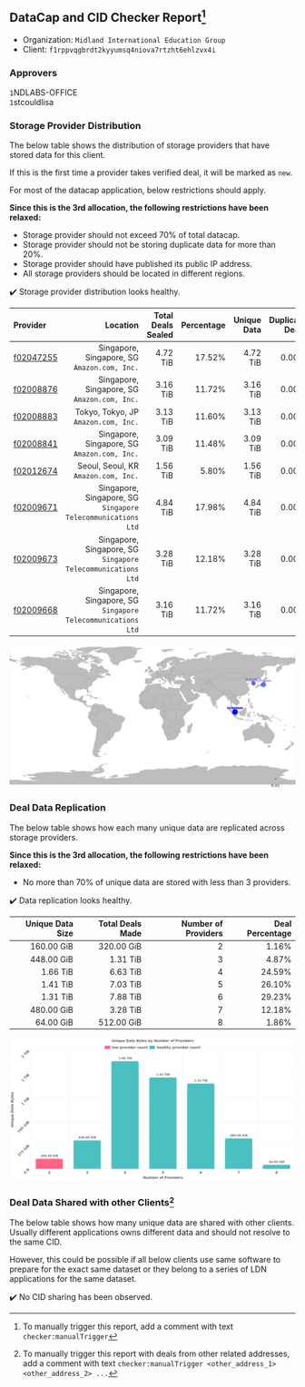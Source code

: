 ## DataCap and CID Checker Report[^1]
 - Organization: `Midland International Education Group`
 - Client: `f1rppvqgbrdt2kyyumsq4niova7rtzht6ehlzvx4i`
### Approvers
`1`NDLABS-OFFICE<br/>`1`stcouldlisa

### Storage Provider Distribution
The below table shows the distribution of storage providers that have stored data for this client.

If this is the first time a provider takes verified deal, it will be marked as `new`.

For most of the datacap application, below restrictions should apply.

**Since this is the 3rd allocation, the following restrictions have been relaxed:**
 - Storage provider should not exceed 70% of total datacap.
 - Storage provider should not be storing duplicate data for more than 20%.
 - Storage provider should have published its public IP address.
 - All storage providers should be located in different regions.

✔️ Storage provider distribution looks healthy.

| Provider                                              |                                                        Location | Total Deals Sealed | Percentage | Unique Data | Duplicate Deals |
| :---------------------------------------------------- | --------------------------------------------------------------: | -----------------: | ---------: | ----------: | --------------: |
| [f02047255](https://filfox.info/en/address/f02047255) |                 Singapore, Singapore, SG<br/>`Amazon.com, Inc.` |           4.72 TiB |     17.52% |    4.72 TiB |           0.00% |
| [f02008876](https://filfox.info/en/address/f02008876) |                 Singapore, Singapore, SG<br/>`Amazon.com, Inc.` |           3.16 TiB |     11.72% |    3.16 TiB |           0.00% |
| [f02008883](https://filfox.info/en/address/f02008883) |                         Tokyo, Tokyo, JP<br/>`Amazon.com, Inc.` |           3.13 TiB |     11.60% |    3.13 TiB |           0.00% |
| [f02008841](https://filfox.info/en/address/f02008841) |                 Singapore, Singapore, SG<br/>`Amazon.com, Inc.` |           3.09 TiB |     11.48% |    3.09 TiB |           0.00% |
| [f02012674](https://filfox.info/en/address/f02012674) |                         Seoul, Seoul, KR<br/>`Amazon.com, Inc.` |           1.56 TiB |      5.80% |    1.56 TiB |           0.00% |
| [f02009671](https://filfox.info/en/address/f02009671) | Singapore, Singapore, SG<br/>`Singapore Telecommunications Ltd` |           4.84 TiB |     17.98% |    4.84 TiB |           0.00% |
| [f02009673](https://filfox.info/en/address/f02009673) | Singapore, Singapore, SG<br/>`Singapore Telecommunications Ltd` |           3.28 TiB |     12.18% |    3.28 TiB |           0.00% |
| [f02009668](https://filfox.info/en/address/f02009668) | Singapore, Singapore, SG<br/>`Singapore Telecommunications Ltd` |           3.16 TiB |     11.72% |    3.16 TiB |           0.00% |

<img src="https://raw.githubusercontent.com/data-preservation-programs/filplus-checker-assets/main/filecoin-project/filecoin-plus-large-datasets/issues/1220/1679025921216.png"/>

### Deal Data Replication
The below table shows how each many unique data are replicated across storage providers.


**Since this is the 3rd allocation, the following restrictions have been relaxed:**
- No more than 70% of unique data are stored with less than 3 providers.

✔️ Data replication looks healthy.

| Unique Data Size | Total Deals Made | Number of Providers | Deal Percentage |
| ---------------: | ---------------: | ------------------: | --------------: |
|       160.00 GiB |       320.00 GiB |                   2 |           1.16% |
|       448.00 GiB |         1.31 TiB |                   3 |           4.87% |
|         1.66 TiB |         6.63 TiB |                   4 |          24.59% |
|         1.41 TiB |         7.03 TiB |                   5 |          26.10% |
|         1.31 TiB |         7.88 TiB |                   6 |          29.23% |
|       480.00 GiB |         3.28 TiB |                   7 |          12.18% |
|        64.00 GiB |       512.00 GiB |                   8 |           1.86% |

<img src="https://raw.githubusercontent.com/data-preservation-programs/filplus-checker-assets/main/filecoin-project/filecoin-plus-large-datasets/issues/1220/1679025921824.png"/>

### Deal Data Shared with other Clients[^3]
The below table shows how many unique data are shared with other clients.
Usually different applications owns different data and should not resolve to the same CID.

However, this could be possible if all below clients use same software to prepare for the exact same dataset or they belong to a series of LDN applications for the same dataset.

✔️ No CID sharing has been observed.

[^1]: To manually trigger this report, add a comment with text `checker:manualTrigger`

[^2]: Deals from those addresses are combined into this report as they are specified with `checker:manualTrigger`

[^3]: To manually trigger this report with deals from other related addresses, add a comment with text `checker:manualTrigger <other_address_1> <other_address_2> ...`
